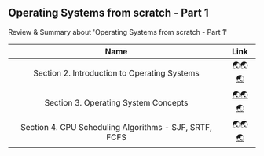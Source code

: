 ## Operating Systems from scratch - Part 1
Review & Summary about 'Operating Systems from scratch - Part 1'

|Name|Link|
|:--:|:--:|
| Section 2. Introduction to Operating Systems | [🌏🌏🌏](Section%202.%20Introduction%20to%20Operating%20Systems/) |
|     Section 3. Operating System Concepts     |      [🌏🌏🌏](./Section%203.%20Operating%20System%20Concepts/)      |
|     Section 4. CPU Scheduling Algorithms - SJF, SRTF, FCFS     |      [🌏🌏🌏](./Section%204.%20CPU%20Scheduling%20Algorithms%20-%20SJF%2C%20SRTF%2C%20FCFS/)      |